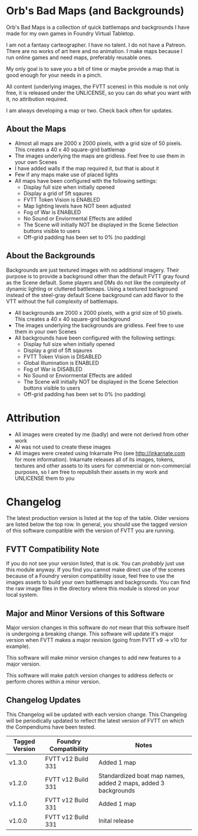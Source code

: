 # Orb's Bad Maps (and Backgrounds)
Orb's Bad Maps is a collection of quick battlemaps and backgrounds I have made for my own games in Foundry Virtual Tabletop.

I am not a fantasy carteographer.
I have no talent. I do not have a Patreon. 
There are no works of art here and no animation.
I make maps because I run online games and need maps, preferably reusable ones.

My only goal is to save you a bit of time or maybe provide a map that is good enough for your needs in a pinch.

All content (underlying images, the FVTT scenes) in this module is not only free, it is released under the UNLICENSE, so you can do what you want with it, no attribution required.

I am always developing a map or two. Check back often for updates.

## About the Maps
* Almost all maps are 2000 x 2000 pixels, with a grid size of 50 pixels. This creates a 40 x 40 square-grid battlemap
* The images underlying the maps are gridless. Feel free to use them in your own Scenes
* I have added walls if the map required it, but that is about it
* Few if any maps make use of placed lights
* All maps have been configured with the following settings:
  * Display full size when initially opened
  * Display a grid of 5ft sqaures
  * FVTT Token Vision is ENABLED
  * Map lighting levels have NOT been adjusted
  * Fog of War is ENABLED
  * No Sound or Enviormental Effects are added
  * The Scene will initially NOT be displayed in the Scene Selection buttons visible to users
  * Off-grid padding has been set to 0% (no padding)

## About the Backgrounds
Backgrounds are just textured images with no additional imagery.
Their purpose is to provide a background other than the default FVTT gray found as the Scene default.
Some players and DMs do not like the complexity of dynamic lighting or cluttered battlemaps. Using a textured background instead of the steel-gray default Scene background can add flavor to the VTT without the full complexity of battlemaps.

* All backgrounds are 2000 x 2000 pixels, with a grid size of 50 pixels. This creates a 40 x 40 square-grid background
* The images underlying the backgrounds are gridless. Feel free to use them in your own Scenes
* All backgrounds have been configured with the following settings:
  * Display full size when initially opened
  * Display a grid of 5ft sqaures
  * FVTT Token Vision is DISABLED
  * Global Illumination is ENABLED
  * Fog of War is DISABLED
  * No Sound or Enviormental Effects are added
  * The Scene will initially NOT be displayed in the Scene Selection buttons visible to users
  * Off-grid padding has been set to 0% (no padding)

# Attribution
* All images were created by me (badly) and were not derived from other work
* AI was not used to create these images 
* All images were created using Inkarnate Pro (see http://inkarnate.com for more information). Inkarnate releases all of its images, tokens, textures and other assets to its users for commercial or non-commercial purposes, so I am free to republish their assets in my work and UNLICENSE them to you

# Changelog
The latest production version is listed at the top of the table.
Older versions are listed below the top row.
In general, you should use the tagged version of this software compatible with the version of FVTT you are running.

## FVTT Compatibility Note
If you do not see your version listed, that is ok. You can _probably_ just use this module anyway.
If you find you cannot make direct use of the scenes because of a Foundry version compatibility issue, feel free to use the images assets to build your own battlemaps and backgrounds.
You can find the raw image files in the directory where this module is stored on your local system.

## Major and Minor Versions of this Software
Major version changes in this software do _not_ mean that this software itself is undergoing a breaking change.
This software will update it's major version when FVTT makes a major revision (going from FVTT v9 -> v10 for example).

This software will make minor version changes to add new features to a major version.

This software will make patch version changes to address defects or perform chores within a minor version.

## Changelog Updates
This Changelog wil be updated with each version change.
This Changelog will be periodically updated to reflect the latest version of FVTT on which the Compendiums have been tested.

| Tagged Version | Foundry Compatibility | Notes |
|----------------|-----------------------|-------|
| v1.3.0         | FVTT v12 Build 331    |Added 1 map|
| v1.2.0         | FVTT v12 Build 331    |Standardized boat map names, added 2 maps, added 3 backgrounds|
| v1.1.0         | FVTT v12 Build 331    |Added 1 map|
| v1.0.0         | FVTT v12 Build 331    |Inital release|